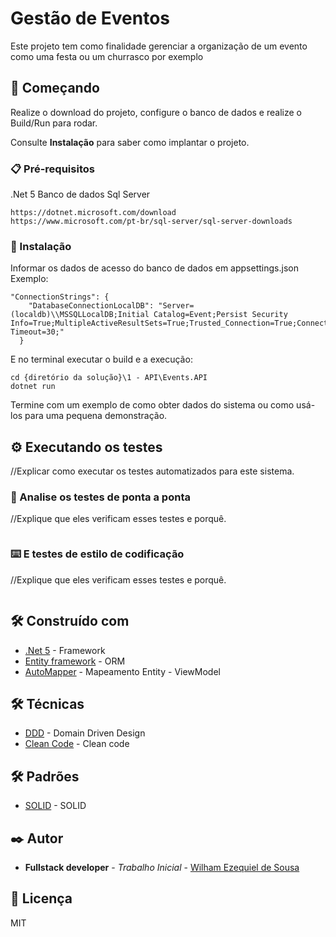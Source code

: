 # Gestão de Eventos

Este projeto tem como finalidade gerenciar a organização de um evento como uma festa ou um churrasco por exemplo

## 🚀 Começando

Realize o download do projeto, configure o banco de dados e realize o Build/Run para rodar.

Consulte **Instalação** para saber como implantar o projeto.

### 📋 Pré-requisitos

.Net 5
Banco de dados Sql Server

```
https://dotnet.microsoft.com/download
https://www.microsoft.com/pt-br/sql-server/sql-server-downloads
```

### 🔧 Instalação

Informar os dados de acesso do banco de dados em appsettings.json
Exemplo:
```
"ConnectionStrings": {
    "DatabaseConnectionLocalDB": "Server=(localdb)\\MSSQLLocalDB;Initial Catalog=Event;Persist Security Info=True;MultipleActiveResultSets=True;Trusted_Connection=True;Connection Timeout=30;"
  }
```

E no terminal executar o build e a execução:

```
cd {diretório da solução}\1 - API\Events.API
dotnet run
```

Termine com um exemplo de como obter dados do sistema ou como usá-los para uma pequena demonstração.

## ⚙️ Executando os testes

//Explicar como executar os testes automatizados para este sistema.

### 🔩 Analise os testes de ponta a ponta

//Explique que eles verificam esses testes e porquê.

```

```

### ⌨️ E testes de estilo de codificação

//Explique que eles verificam esses testes e porquê.

```

```


## 🛠️ Construído com

* [.Net 5](https://docs.microsoft.com/pt-br/dotnet/core/dotnet-five) - Framework
* [Entity framework](https://docs.microsoft.com/pt-br/ef/) - ORM
* [AutoMapper](https://automapper.org/) - Mapeamento Entity - ViewModel

## 🛠️ Técnicas

* [DDD](https://en.wikipedia.org/wiki/Domain-driven_design) - Domain Driven Design
* [Clean Code](https://pt.wikipedia.org/wiki/Robert_Cecil_Martin) - Clean code

## 🛠️ Padrões

* [SOLID](https://pt.wikipedia.org/wiki/SOLID) - SOLID

## ✒️ Autor

* **Fullstack developer** - *Trabalho Inicial* - [Wilham Ezequiel de Sousa ](https://www.linkedin.com/in/wilham-ezequiel-de-sousa-22373696/)

## 📄 Licença

MIT

